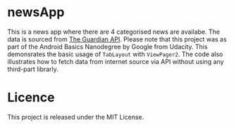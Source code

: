 # newsApp
This is a news app where there are 4 categorised news are availabe. The data is sourced from [The Guardian API](https://open-platform.theguardian.com/documentation/).
Please note that this project was as part of the Android Basics Nanodegree by Google from Udacity. This demonsrates the basic usage of `TabLayout` with `ViewPager2`. 
The code also illustrates how to fetch data from internet source via API without using any third-part librarly. 

# Licence
This project is released under the MIT License.

